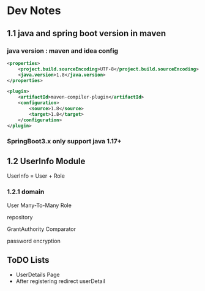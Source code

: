 # Dev Notes

## 1.1 java and spring boot version in maven

### java version : maven and idea config

```xml
<properties>
    <project.build.sourceEncoding>UTF-8</project.build.sourceEncoding>
    <java.version>1.8</java.version>
</properties>

<plugin>
    <artifactId>maven-compiler-plugin</artifactId>
    <configuration>
        <source>1.8</source>
        <target>1.8</target>
    </configuration>
</plugin>
```

### SpringBoot3.x only support java 1.17+

## 1.2 UserInfo Module

UserInfo = User + Role

### 1.2.1 domain

User Many-To-Many Role

repository

GrantAuthority Comparator

password encryption


## ToDO Lists

- UserDetails Page
- After registering redirect userDetail